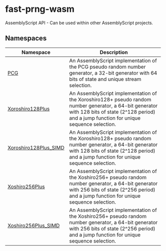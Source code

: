 # fast-prng-wasm

AssemblyScript API - Can be used within other AssemblyScript projects.

## Namespaces

| Namespace | Description |
| ------ | ------ |
| [PCG](fast-prng-wasm/namespaces/PCG.md) | An AssemblyScript implementation of the PCG pseudo random number generator, a 32-bit generator with 64 bits of state and unique stream selection. |
| [Xoroshiro128Plus](fast-prng-wasm/namespaces/Xoroshiro128Plus.md) | An AssemblyScript implementation of the Xoroshiro128+ pseudo random number generator, a 64-bit generator with 128 bits of state (2^128 period) and a jump function for unique sequence selection. |
| [Xoroshiro128Plus\_SIMD](fast-prng-wasm/namespaces/Xoroshiro128Plus_SIMD.md) | An AssemblyScript implementation of the Xoroshiro128+ pseudo random number generator, a 64-bit generator with 128 bits of state (2^128 period) and a jump function for unique sequence selection. |
| [Xoshiro256Plus](fast-prng-wasm/namespaces/Xoshiro256Plus.md) | An AssemblyScript implementation of the Xoshiro256+ pseudo random number generator, a 64-bit generator with 256 bits of state (2^256 period) and a jump function for unique sequence selection. |
| [Xoshiro256Plus\_SIMD](fast-prng-wasm/namespaces/Xoshiro256Plus_SIMD.md) | An AssemblyScript implementation of the Xoshiro256+ pseudo random number generator, a 64-bit generator with 256 bits of state (2^256 period) and a jump function for unique sequence selection. |
